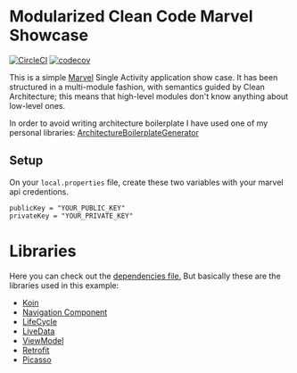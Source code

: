 Modularized Clean Code Marvel Showcase
=

[![CircleCI](https://circleci.com/gh/MayconCardoso/Modularized-Marvel-Showcase/tree/master.svg?style=svg)](https://circleci.com/gh/MayconCardoso/Modularized-Marvel-Showcase/tree/master) [![codecov](https://codecov.io/gh/MayconCardoso/Modularized-Marvel-Showcase/branch/master/graph/badge.svg?token=DbZYcnjvED)](https://codecov.io/gh/MayconCardoso/Modularized-Marvel-Showcase) 

This is a simple [Marvel](https://developer.marvel.com/) Single Activity application show case. It has been structured in a multi-module fashion, with semantics guided by Clean Architecture; this means that high-level modules don't know anything about low-level ones.

In order to avoid writing architecture boilerplate I have used one of my personal libraries: [ArchitectureBoilerplateGenerator](https://github.com/MayconCardoso/ArchitectureBoilerplateGenerator)

## Setup

On your ```local.properties``` file, create these two variables with your marvel api credentions.

```
publicKey = "YOUR_PUBLIC_KEY"
privateKey = "YOUR_PRIVATE_KEY"
```

# Libraries

Here you can check out the [dependencies file.](https://github.com/MayconCardoso/Modularized-Marvel-Showcase/blob/master/build-dependencies.gradle) But basically these are the libraries used in this example:

- [Koin](https://insert-koin.io/)
- [Navigation Component](https://developer.android.com/guide/navigation/)
- [LifeCycle](https://developer.android.com/topic/libraries/architecture/lifecycle)
- [LiveData](https://developer.android.com/topic/libraries/architecture/livedata)
- [ViewModel](https://developer.android.com/topic/libraries/architecture/viewmodel)
- [Retrofit](https://github.com/square/retrofit)
- [Picasso](https://github.com/square/picasso)
